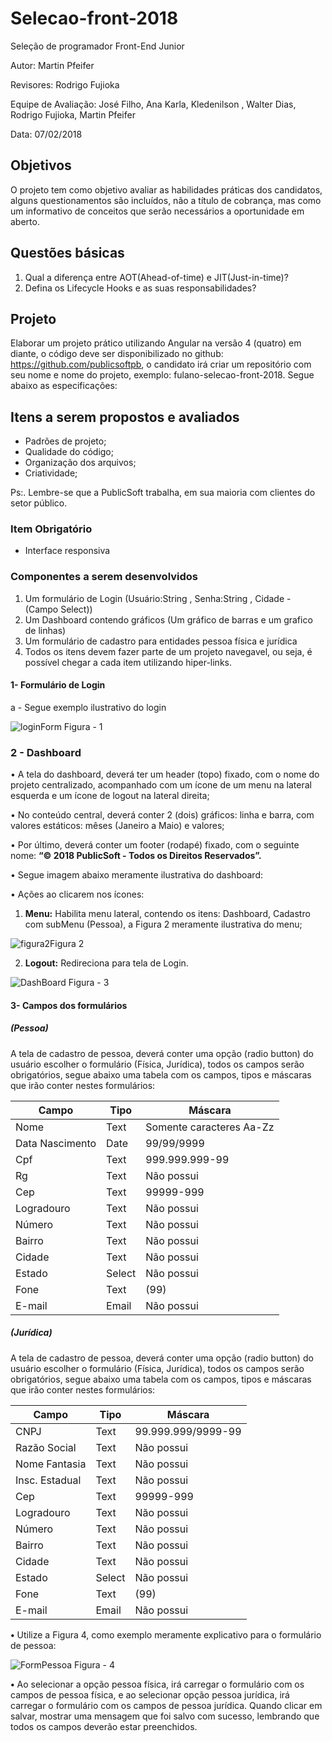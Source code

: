 # Selecao-front-2018
Seleção de programador Front-End Junior

Autor: Martin Pfeifer

Revisores:  Rodrigo Fujioka

Equipe de Avaliação: José Filho, Ana Karla, Kledenilson , Walter Dias, Rodrigo Fujioka, Martin Pfeifer

Data:  07/02/2018


## Objetivos
O projeto tem como objetivo avaliar as habilidades práticas dos candidatos, alguns questionamentos são incluídos, não a título de cobrança, mas como um informativo de conceitos que serão necessários a oportunidade em aberto.


## Questões básicas

1.	Qual a diferença entre AOT(Ahead-of-time) e JIT(Just-in-time)?
2.	Defina os Lifecycle Hooks e as suas responsabilidades?



## Projeto

Elaborar um projeto prático utilizando Angular na versão 4 (quatro) em diante, o código deve ser disponibilizado no github: https://github.com/publicsoftpb, o candidato irá criar um repositório com seu nome e nome do projeto, exemplo: fulano-selecao-front-2018. Segue abaixo as especificações:

## Itens a serem propostos e avaliados

- Padrões de projeto;
- Qualidade do código;
- Organização dos arquivos;
- Criatividade;

Ps:. Lembre-se que a PublicSoft trabalha, em sua maioria com clientes do setor público. 

### Item Obrigatório
- Interface responsiva 

### Componentes a serem desenvolvidos
1.	Um formulário de Login (Usuário:String , Senha:String , Cidade - (Campo Select))
2.	Um Dashboard contendo gráficos (Um gráfico de barras e um grafico de linhas)
3.	Um formulário de cadastro para entidades pessoa física e jurídica
4.  Todos os itens devem fazer parte de um projeto navegavel, ou seja, é possível chegar a cada item utilizando hiper-links. 

#### 1- Formulário de Login
a - Segue exemplo ilustrativo do login

![loginForm](https://github.com/publicsoftpb/selecao-front-2018/blob/master/login.png) Figura - 1

### 2 - Dashboard
•	A tela do dashboard, deverá ter um header (topo) fixado, com o nome do projeto centralizado, acompanhado com um ícone de um menu na lateral esquerda e um ícone de logout na lateral direita; 

• No conteúdo central, deverá conter 2 (dois) gráficos: linha e barra, com valores estáticos: mêses (Janeiro a Maio) e valores; 

• Por último, deverá conter um footer (rodapé) fixado, com o seguinte nome: 
                                      **“© 2018 PublicSoft - Todos os Direitos Reservados”.**
                                      
•	Segue imagem abaixo meramente ilustrativa do dashboard:

•	Ações ao clicarem nos ícones:

1. **Menu:** Habilita menu lateral, contendo os itens: Dashboard, Cadastro com subMenu (Pessoa), a Figura 2 meramente ilustrativa do menu;	

![figura2](https://github.com/publicsoftpb/selecao-front-2018/blob/master/subMenu.png)Figura 2

2. **Logout:** Redireciona para tela de Login.

![DashBoard](https://github.com/publicsoftpb/selecao-front-2018/blob/master/dashboard.png) Figura - 3


#### 3- Campos dos formulários 

##### (Pessoa)
A tela de cadastro de pessoa, deverá conter uma opção (radio button) do usuário escolher o formulário (Física, Jurídica), todos os campos serão obrigatórios, segue abaixo uma tabela com os campos, tipos e máscaras que irão conter nestes formulários:

|  Campo        |	Tipo	  |  Máscara				        |
|---------------|---------|-------------------------|
|Nome           |Text     |Somente caracteres Aa-Zz	|
|Data Nascimento|Date	    |99/99/9999	              |
|Cpf            |Text     |999.999.999-99           |
|Rg             |Text     |Não possui               |
|Cep            |Text     |99999-999                |
|Logradouro     |Text     |Não possui               |
|Número         |Text     |Não possui               |
|Bairro         |Text     |Não possui               |
|Cidade         |Text     |Não possui               |
|Estado         |Select   |Não possui               |
|Fone           |Text|(99)| 99999-9999              |
|E-mail         |Email    |Não possui               |



##### (Jurídica)
A tela de cadastro de pessoa, deverá conter uma opção (radio button) do usuário escolher o formulário (Física, Jurídica), todos os campos serão obrigatórios, segue abaixo uma tabela com os campos, tipos e máscaras que irão conter nestes formulários:

|  Campo        |	Tipo	  |  Máscara				        |
|---------------|---------|-------------------------|
|CNPJ           |Text     |99.999.999/9999-99       |
|Razão Social   |Text     |Não possui               |
|Nome Fantasia  |Text     |Não possui               |
|Insc. Estadual |Text     |Não possui               |
|Cep            |Text     |99999-999                |
|Logradouro     |Text     |Não possui               |
|Número         |Text     |Não possui               |
|Bairro         |Text     |Não possui               |
|Cidade         |Text     |Não possui               |
|Estado         |Select   |Não possui               |
|Fone           |Text|(99)| 99999-9999              |
|E-mail         |Email    |Não possui               |

**•** Utilize a Figura 4, como exemplo meramente explicativo para o formulário de pessoa:

![FormPessoa](https://github.com/publicsoftpb/selecao-front-2018/blob/master/formPessoa.png) Figura - 4




**•**	Ao selecionar a opção pessoa física, irá carregar o formulário com os campos de pessoa física, e ao selecionar opção pessoa jurídica, irá carregar o formulário com os campos de pessoa jurídica. Quando clicar em salvar, mostrar uma mensagem que foi salvo com sucesso, lembrando que todos os campos deverão estar preenchidos.




